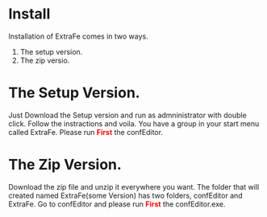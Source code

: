# Install #

Installation of ExtraFe comes in two ways.

  1. The setup version.
  1. The zip versio.

# The Setup Version. #

Just Download the Setup version and run as admninistrator with double click. Follow the instractions and voila. You have a group in your start menu called ExtraFe. Please run <font color='red'><b>First</b></font> the confEditor.

# The Zip Version. #

Download the zip file and unzip it everywhere you want. The folder that will created named ExtraFe(some Version) has two folders, confEditor and ExtraFe. Go to confEditor and please run <font color='red'><b>First</b></font> the confEditor.exe.
